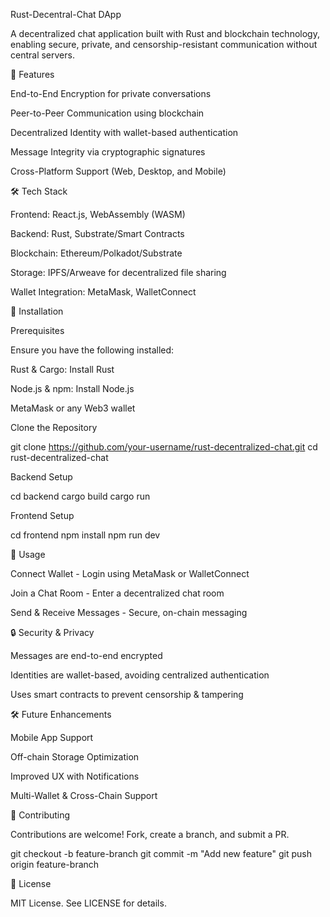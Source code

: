 Rust-Decentral-Chat DApp

A decentralized chat application built with Rust and blockchain technology, enabling secure, private, and censorship-resistant communication without central servers.

🚀 Features

End-to-End Encryption for private conversations

Peer-to-Peer Communication using blockchain

Decentralized Identity with wallet-based authentication

Message Integrity via cryptographic signatures

Cross-Platform Support (Web, Desktop, and Mobile)

🛠 Tech Stack

Frontend: React.js, WebAssembly (WASM)

Backend: Rust, Substrate/Smart Contracts

Blockchain: Ethereum/Polkadot/Substrate

Storage: IPFS/Arweave for decentralized file sharing

Wallet Integration: MetaMask, WalletConnect

📌 Installation

Prerequisites

Ensure you have the following installed:

Rust & Cargo: Install Rust

Node.js & npm: Install Node.js

MetaMask or any Web3 wallet

Clone the Repository

git clone https://github.com/your-username/rust-decentralized-chat.git
cd rust-decentralized-chat

Backend Setup

cd backend
cargo build
cargo run

Frontend Setup

cd frontend
npm install
npm run dev

📡 Usage

Connect Wallet - Login using MetaMask or WalletConnect

Join a Chat Room - Enter a decentralized chat room

Send & Receive Messages - Secure, on-chain messaging

🔒 Security & Privacy

Messages are end-to-end encrypted

Identities are wallet-based, avoiding centralized authentication

Uses smart contracts to prevent censorship & tampering

🛠 Future Enhancements

Mobile App Support

Off-chain Storage Optimization

Improved UX with Notifications

Multi-Wallet & Cross-Chain Support

🤝 Contributing

Contributions are welcome! Fork, create a branch, and submit a PR.

git checkout -b feature-branch
git commit -m "Add new feature"
git push origin feature-branch

📜 License

MIT License. See LICENSE for details.
